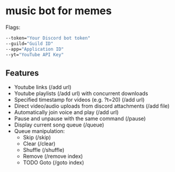 # music bot for memes

Flags:

```cmd
--token="Your Discord bot token"
--guild="Guild ID"
--app="Application ID"
--yt="YouTube API Key"
```

## Features

* Youtube links (/add url)
* Youtube playlists (/add url) with concurrent downloads
* Specified timestamp for videos (e.g. ?t=20) (/add url)
* Direct video/audio uploads from discord attachments (/add file)
* Automatically join voice and play (/add url)
* Pause and unpause with the same command (/pause)
* Display current song queue (/queue)
* Queue manipulation:
  * Skip (/skip)
  * Clear (/clear)
  * Shuffle (/shuffle)
  * Remove (/remove index)
  * TODO Goto (/goto index)
